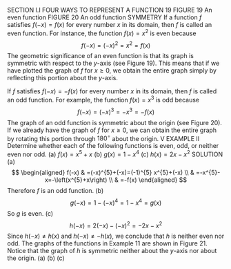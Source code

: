 SECTION I.I FOUR WAYS TO REPRESENT A FUNCTION
19
FIGURE 19
An even function
FIGURE 20
An odd function
SYMMETRY
If a function $f$ satisfies $f(-x)=f(x)$ for every number $x$ in its domain, then $f$ is called an even function. For instance, the function $f(x)=x^{2}$ is even because
$$
f(-x)=(-x)^{2}=x^{2}=f(x)
$$
The geometric significance of an even function is that its graph is symmetric with respect to the $y$-axis (see Figure 19). This means that if we have plotted the graph of $f$ for $x \geqslant 0$, we obtain the entire graph simply by reflecting this portion about the $y$-axis.

If $f$ satisfies $f(-x)=-f(x)$ for every number $x$ in its domain, then $f$ is called an odd function. For example, the function $f(x)=x^{3}$ is odd because
$$
f(-x)=(-x)^{3}=-x^{3}=-f(x)
$$
The graph of an odd function is symmetric about the origin (see Figure 20). If we already have the graph of $f$ for $x \geqslant 0$, we can obtain the entire graph by rotating this portion through $180^{\circ}$ about the origin.
V EXAMPLE II Determine whether each of the following functions is even, odd, or neither even nor odd.
(a) $f(x)=x^{5}+x$
(b) $g(x)=1-x^{4}$
(c) $h(x)=2 x-x^{2}$
SOLUTION
(a)
$$
\begin{aligned}
f(-x) & =(-x)^{5}+(-x)=(-1)^{5} x^{5}+(-x) \\
& =-x^{5}-x=-\left(x^{5}+x\right) \\
& =-f(x)
\end{aligned}
$$
Therefore $f$ is an odd function.
(b)
$$
g(-x)=1-(-x)^{4}=1-x^{4}=g(x)
$$
So $g$ is even.
(c)
$$
h(-x)=2(-x)-(-x)^{2}=-2 x-x^{2}
$$
Since $h(-x) \neq h(x)$ and $h(-x) \neq-h(x)$, we conclude that $h$ is neither even nor odd.
The graphs of the functions in Example 11 are shown in Figure 21. Notice that the graph of $h$ is symmetric neither about the $y$-axis nor about the origin.
(a)
(b)
(c)